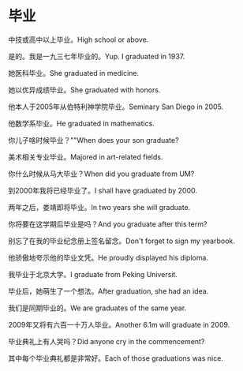 # 毕业

<p><span class="chinese">中技或高中以上毕业。</span><span class="english">High school or above.</span></p>

<p><span class="chinese">是的。我是一九三七年毕业的。</span><span class="english">Yup. I graduated in 1937.</span></p>

<p><span class="chinese">她医科毕业。</span><span class="english">She graduated in medicine.</span></p>

<p><span class="chinese">她以优异成绩毕业。</span><span class="english">She graduated with honors.</span></p>

<p><span class="chinese">他本人于2005年从伯特利神学院毕业。</span><span class="english">Seminary San Diego in 2005.</span></p>

<p><span class="chinese">他数学系毕业。</span><span class="english">He graduated in mathematics.</span></p>

<p><span class="chinese">你儿子啥时候毕业？""</span><span class="english">When does your son graduate?</span></p>

<p><span class="chinese">美术相关专业毕业。</span><span class="english">Majored in art-related fields.</span></p>

<p><span class="chinese">你什么时候从马大毕业？</span><span class="english">When did you graduate from UM?</span></p>

<p><span class="chinese">到2000年我将已经毕业了。</span><span class="english">I shall have graduated by 2000.</span></p>

<p><span class="chinese">两年之后，娄靖即将毕业。</span><span class="english">In two years she will graduate.</span></p>

<p><span class="chinese">你将要在这学期后毕业是吗？</span><span class="english">And you graduate after this term?</span></p>

<p><span class="chinese">别忘了在我的毕业纪念册上签名留念。</span><span class="english">Don't forget to sign my yearbook.</span></p>

<p><span class="chinese">他骄傲地夸示他的毕业文凭。</span><span class="english">He proudly displayed his diploma.</span></p>

<p><span class="chinese">我毕业于北京大学。</span><span class="english">I graduate from Peking Universit.</span></p>

<p><span class="chinese">毕业后，她萌生了一个想法。</span><span class="english">After graduation, she had an idea.</span></p>

<p><span class="chinese">我们是同期毕业的。</span><span class="english">We are graduates of the same year.</span></p>

<p><span class="chinese">2009年又将有六百一十万人毕业。</span><span class="english">Another 6.1m will graduate in 2009.</span></p>

<p><span class="chinese">毕业典礼上有人哭吗？</span><span class="english">Did anyone cry in the commencement?</span></p>

<p><span class="chinese">其中每个毕业典礼都是非常好。</span><span class="english">Each of those graduations was nice.</span></p>

